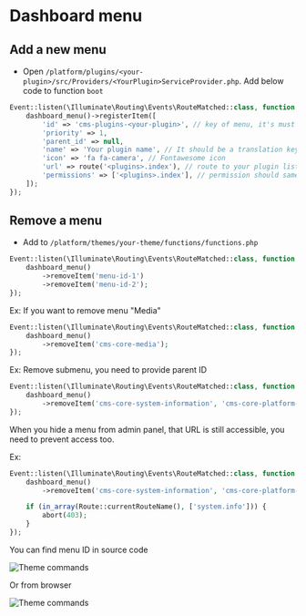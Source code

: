 # Dashboard menu

## Add a new menu

- Open `/platform/plugins/<your-plugin>/src/Providers/<YourPlugin>ServiceProvider.php`. Add below code to function `boot`

```php
Event::listen(\Illuminate\Routing\Events\RouteMatched::class, function () {
    dashboard_menu()->registerItem([
        'id' => 'cms-plugins-<your-plugin>', // key of menu, it's must unique
        'priority' => 1,
        'parent_id' => null,
        'name' => 'Your plugin name', // It should be a translation key. Ex: plugins/test::test.name
        'icon' => 'fa fa-camera', // Fontawesome icon
        'url' => route('<plugins>.index'), // route to your plugin list.
        'permissions' => ['<plugins>.index'], // permission should same with route name, you can see that flag in Plugin.php
    ]);
});
```

## Remove a menu

- Add to `/platform/themes/your-theme/functions/functions.php`

```php
Event::listen(\Illuminate\Routing\Events\RouteMatched::class, function () {
    dashboard_menu()
        ->removeItem('menu-id-1')
        ->removeItem('menu-id-2');
});
```

Ex: If you want to remove menu "Media"

```php
Event::listen(\Illuminate\Routing\Events\RouteMatched::class, function () {
    dashboard_menu()
        ->removeItem('cms-core-media');
});
```

Ex: Remove submenu, you need to provide parent ID

```php
Event::listen(\Illuminate\Routing\Events\RouteMatched::class, function () {
    dashboard_menu()
        ->removeItem('cms-core-system-information', 'cms-core-platform-administration');
});
```

When you hide a menu from admin panel, that URL is still accessible, you need to prevent access too.

Ex:

```php
Event::listen(\Illuminate\Routing\Events\RouteMatched::class, function () {
    dashboard_menu()
        ->removeItem('cms-core-system-information', 'cms-core-platform-administration');

    if (in_array(Route::currentRouteName(), ['system.info'])) {
        abort(403);
    }
});
```

You can find menu ID in source code

![Theme commands](./images/find-dashboard-menu-id.png)

Or from browser

![Theme commands](./images/find-dashboard-menu-id-1.png)